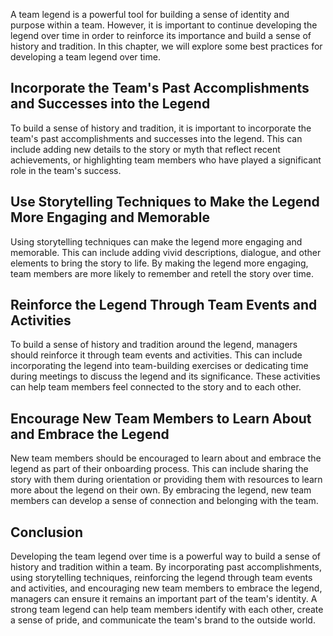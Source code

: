 

A team legend is a powerful tool for building a sense of identity and purpose within a team. However, it is important to continue developing the legend over time in order to reinforce its importance and build a sense of history and tradition. In this chapter, we will explore some best practices for developing a team legend over time.

## Incorporate the Team's Past Accomplishments and Successes into the Legend

To build a sense of history and tradition, it is important to incorporate the team's past accomplishments and successes into the legend. This can include adding new details to the story or myth that reflect recent achievements, or highlighting team members who have played a significant role in the team's success.

## Use Storytelling Techniques to Make the Legend More Engaging and Memorable

Using storytelling techniques can make the legend more engaging and memorable. This can include adding vivid descriptions, dialogue, and other elements to bring the story to life. By making the legend more engaging, team members are more likely to remember and retell the story over time.

## Reinforce the Legend Through Team Events and Activities

To build a sense of history and tradition around the legend, managers should reinforce it through team events and activities. This can include incorporating the legend into team-building exercises or dedicating time during meetings to discuss the legend and its significance. These activities can help team members feel connected to the story and to each other.

## Encourage New Team Members to Learn About and Embrace the Legend

New team members should be encouraged to learn about and embrace the legend as part of their onboarding process. This can include sharing the story with them during orientation or providing them with resources to learn more about the legend on their own. By embracing the legend, new team members can develop a sense of connection and belonging with the team.

## Conclusion

Developing the team legend over time is a powerful way to build a sense of history and tradition within a team. By incorporating past accomplishments, using storytelling techniques, reinforcing the legend through team events and activities, and encouraging new team members to embrace the legend, managers can ensure it remains an important part of the team's identity. A strong team legend can help team members identify with each other, create a sense of pride, and communicate the team's brand to the outside world.
